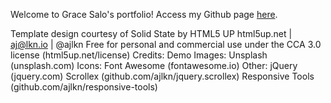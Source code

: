 Welcome to Grace Salo's portfolio! Access my Github page [here](grace-salo.github.io/portfolio).



Template design courtesy of Solid State by HTML5 UP
html5up.net | aj@lkn.io | @ajlkn
Free for personal and commercial use under the CCA 3.0 license (html5up.net/license)
Credits:
	Demo Images: Unsplash (unsplash.com)
	Icons:  Font Awesome (fontawesome.io)
	Other:
		jQuery (jquery.com)
		Scrollex (github.com/ajlkn/jquery.scrollex)
		Responsive Tools (github.com/ajlkn/responsive-tools)
